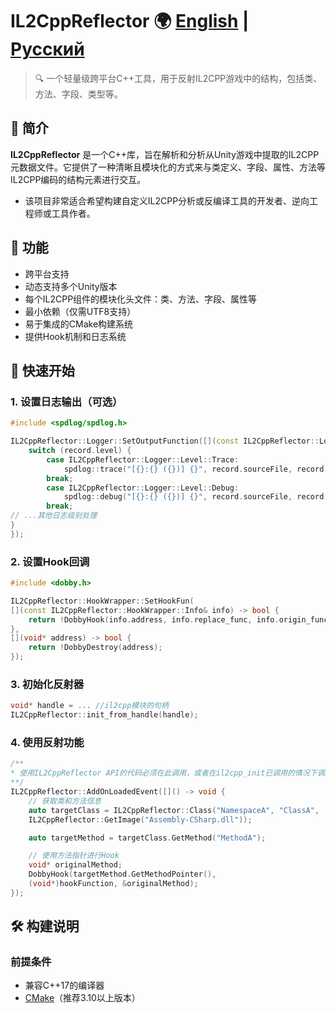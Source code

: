 # IL2CppReflector 🌍 [English](README-en.md) | [Русский](README-ru.md)

> 🔍 一个轻量级跨平台C++工具，用于反射IL2CPP游戏中的结构，包括类、方法、字段、类型等。

## 📌 简介

**IL2CppReflector** 是一个C++库，旨在解析和分析从Unity游戏中提取的IL2CPP元数据文件。它提供了一种清晰且模块化的方式来与类定义、字段、属性、方法等IL2CPP编码的结构元素进行交互。

* 该项目非常适合希望构建自定义IL2CPP分析或反编译工具的开发者、逆向工程师或工具作者。

## 🧰 功能

- 跨平台支持
- 动态支持多个Unity版本
- 每个IL2CPP组件的模块化头文件：类、方法、字段、属性等
- 最小依赖（仅需UTF8支持）
- 易于集成的CMake构建系统
- 提供Hook机制和日志系统

## 🚀 快速开始

### 1. 设置日志输出（可选）

```cpp
#include <spdlog/spdlog.h>

IL2CppReflector::Logger::SetOutputFunction([](const IL2CppReflector::Logger::Record &record) -> void {
    switch (record.level) {
        case IL2CppReflector::Logger::Level::Trace:
            spdlog::trace("[{}:{} ({})] {}", record.sourceFile, record.sourceLine, record.sourceFunction, record.message);
        break;
        case IL2CppReflector::Logger::Level::Debug:
            spdlog::debug("[{}:{} ({})] {}", record.sourceFile, record.sourceLine, record.sourceFunction, record.message);
        break;
// ...其他日志级别处理
}
});
```

### 2. 设置Hook回调

```cpp
#include <dobby.h>

IL2CppReflector::HookWrapper::SetHookFun(
[](const IL2CppReflector::HookWrapper::Info& info) -> bool {
    return !DobbyHook(info.address, info.replace_func, info.origin_func);
},
[](void* address) -> bool {
    return !DobbyDestroy(address);
});
```

### 3. 初始化反射器

```cpp
void* handle = ... //il2cpp模块的句柄
IL2CppReflector::init_from_handle(handle);
```

### 4. 使用反射功能

```cpp
/**
* 使用IL2CppReflector API的代码必须在此调用，或者在il2cpp_init已调用的情况下调用，否则无效
**/
IL2CppReflector::AddOnLoadedEvent([]() -> void {
    // 获取类和方法信息
    auto targetClass = IL2CppReflector::Class("NamespaceA", "ClassA",
    IL2CppReflector::GetImage("Assembly-CSharp.dll"));

    auto targetMethod = targetClass.GetMethod("MethodA");

    // 使用方法指针进行Hook
    void* originalMethod;
    DobbyHook(targetMethod.GetMethodPointer(),
    (void*)hookFunction, &originalMethod);
});
```

## 🛠️ 构建说明

### 前提条件

- 兼容C++17的编译器
- [CMake](https://cmake.org/)（推荐3.10以上版本）
